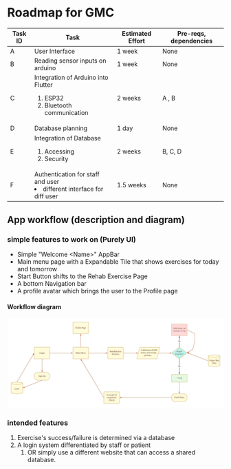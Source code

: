 # Roadmap for GMC

| Task ID | Task | Estimated Effort | Pre-reqs, dependencies |
| --- | --- | --- | --- |
| A | User Interface | 1 week | None |
| B | Reading sensor inputs on arduino | 1 week | None |
| C | Integration of Arduino into Flutter <ol> <li> ESP32 </li> <li> Bluetooth communication </li></ol>| 2 weeks | A , B |
| D | Database planning | 1 day | None |
| E | Integration of Database <ol> <li> Accessing </li> <li> Security </li> </ol> | 2 weeks | B, C, D |
| F | Authentication for staff and user <li> different interface for diff user </li> | 1.5 weeks | None |

## App workflow (description and diagram)

### simple features to work on (Purely UI)
* Simple "Welcome \<Name\>" AppBar
* Main menu page with a Expandable Tile that shows exercises for today and tomorrow
* Start Button shifts to the Rehab Exercise Page
* A bottom Navigation bar
* A profile avatar which brings the user to the Profile page

#### Workflow diagram
<img src = "Plans/RehabIt_app_ flow.jpeg">

### intended features
1. Exercise's success/failure is determined via a database
1. A login system differentiated by staff or patient 
	1. OR simply use a different website that can access a shared database.


